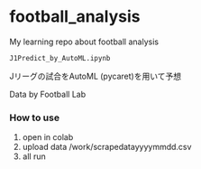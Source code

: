 # football_analysis

 My learning repo about football analysis


``` J1Predict_by_AutoML.ipynb ```

Jリーグの試合をAutoML (pycaret)を用いて予想

Data by Football Lab

### How to use

1. open in colab
2. upload data /work/scrapedatayyyymmdd.csv
3. all run

